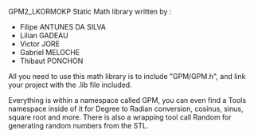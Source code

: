 GPM2_LKORMOKP
Static Math library written by :
- Filipe ANTUNES DA SILVA
- Lilian GADEAU
- Victor JORE
- Gabriel MELOCHE
- Thibaut PONCHON

All you need to use this math library is to include "GPM/GPM.h", and link your project with the .lib file included.


Everything is within a namespace called GPM, you can even find a Tools namespace inside of it for Degree to Radian conversion, cosinus, sinus, square root and more. There is also a wrapping tool call Random for generating random numbers from the STL.
